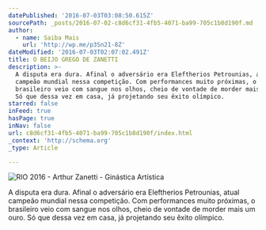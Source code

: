 ```yaml
---
datePublished: '2016-07-03T03:08:50.615Z'
sourcePath: _posts/2016-07-02-c8d6cf31-4fb5-4071-ba99-705c1b8d190f.md
author:
  - name: Saiba Mais
    url: 'http://wp.me/p3Sn21-8Z'
dateModified: '2016-07-03T02:07:02.491Z'
title: O BEIJO GREGO DE ZANETTI
description: >-
  A disputa era dura. Afinal o adversário era Eleftherios Petrounias, atual
  campeão mundial nessa competição. Com performances muito próximas, o
  brasileiro veio com sangue nos olhos, cheio de vontade de morder mais um ouro.
  Só que dessa vez em casa, já projetando seu êxito olímpico.
starred: false
inFeed: true
hasPage: true
inNav: false
url: c8d6cf31-4fb5-4071-ba99-705c1b8d190f/index.html
_context: 'http://schema.org'
_type: Article

---
```

![RIO 2016 - Arthur Zanetti - Ginástica Artística](https://the-grid-user-content.s3-us-west-2.amazonaws.com/5de0fc70-26f7-485d-84f8-3e8a223a2ab9.jpg)

A disputa era dura. Afinal o adversário era Eleftherios Petrounias, atual campeão mundial nessa competição. Com performances muito próximas, o brasileiro veio com sangue nos olhos, cheio de vontade de morder mais um ouro. Só que dessa vez em casa, já projetando seu êxito olímpico.